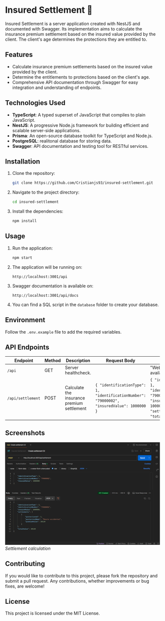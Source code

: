 # Insured Settlement 🚀

Insured Settlement is a server application created with NestJS and documented with Swagger. Its implementation aims to calculate the insurance premium settlement based on the insured value provided by the client. The client's age determines the protections they are entitled to.

## Features

- Calculate insurance premium settlements based on the insured value provided by the client.
- Determine the entitlements to protections based on the client's age.
- Comprehensive API documentation through Swagger for easy integration and understanding of endpoints.

## Technologies Used

- **TypeScript**: A typed superset of JavaScript that compiles to plain JavaScript.
- **NestJS**: A progressive Node.js framework for building efficient and scalable server-side applications.
- **Prisma**: An open-source database toolkit for TypeScript and Node.js.
- **PostgreSQL**: realitonal database for storing data.
- **Swagger**: API documentation and testing tool for RESTful services.

## Installation

1. Clone the repository:

   ```bash
   git clone https://github.com/Cristianjs93/insured-settlement.git
   ```

2. Navigate to the project directory:

   ```bash
   cd insured-settlement
   ```

3. Install the dependencies:

   ```bash
   npm install
   ```

## Usage

1. Run the application:

   ```bash
   npm start
   ```

2. The application will be running on:

   ```
   http://localhost:3001/api
   ```

3. Swagger documentation is available on:

   ```
   http://localhost:3001/api/docs
   ```

4. You can find a SQL script in the `database` folder to create your database.

## Environment

Follow the `.env.example` file to add the required variables.

## API Endpoints

| Endpoint          | Method | Description                                | Request Body                                                                                | Response                                                                                                                               |
| ----------------- | ------ | ------------------------------------------ | ------------------------------------------------------------------------------------------- | -------------------------------------------------------------------------------------------------------------------------------------- |
| `/api`            | GET    | Server healthcheck.                        |                                                                                             | "Web service is available"                                                                                                             |
| `/api/settlement` | POST   | Calculate the insurance premium settlement | `{ "identificationType": 1,  "identificationNumber": "79000002", "insuredValue": 1000000 }` | `{ "identificationType": 1, "identificationNumber": "79000002", "insuredValue": 1000000,  "settlements": [...], "totalValue": 20120 }` |

## Screenshots

![settlement-calculation](./public/assets/postman.png)
_*Settlement calculation*_

## Contributing

If you would like to contribute to this project, please fork the repository and submit a pull request. Any contributions, whether improvements or bug fixes, are welcome!

## License

This project is licensed under the MIT License.

